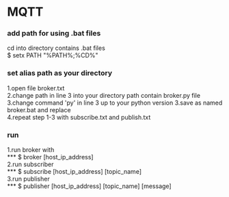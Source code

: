 # MQTT  
  
### add path for using .bat files  
  cd into directory contains .bat files  
  $ setx PATH "%PATH%;%CD%"  
  
### set alias path as your directory  
1.open file broker.txt  
2.change path in line 3 into your directory path contain broker.py file  
3.change command 'py' in line 3 up to your python version
3.save as named broker.bat and replace  
4.repeat step 1-3 with subscribe.txt and publish.txt  
  
### run  
1.run broker with  
*** $ broker [host_ip_address]  
2.run subscriber  
*** $ subscribe [host_ip_address] [topic_name]  
3.run publisher  
*** $ publisher [host_ip_address] [topic_name] [message]  
